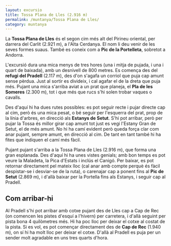 ```yaml
---
layout: excursio
title: Tossa Plana de Lles (2.916 m)
permalink: /muntanya/Tossa Plana de Lles/
category: muntanya
---
```


La **Tossa Plana de Lles** és el segon cim més alt del Pirineu oriental, per
darrera del Carlit (2.921 m), a l'Alta Cerdanya. El nom li deu venir de les
seves formes suaus. També es coneix com a **Pic de la Portelleta**, sobretot a
Andorra.

L'excursió dura una mica menys de tres hores (una i mitja de pujada, i una i
quart de baixada), amb un desnivell de 800 metres. Es comença des del **refugi
del Pradell** (2.117 m), des d'on s'agafa un corriol que puja cap amunt sense
pèrdua. Just al sortir es divideix, i cal agafar el de la dreta que puja més.
Pujant una mica s'arriba aviat a un prat que planeja, el **Pla de les
Someres** (2.300 m), tot i que més que rucs s'hi solen trobar vaques o cavalls.

Des d'aquí hi ha dues rutes possibles: es pot seguir recte i pujar directe cap
al cim, però és una mica pesat, o bé seguir per l'esquerra del prat, prop de
la línia d'arbres, en direcció als **Estanys de Setut**. S'hi pot arribar, però
per pujar la Tossa és millor girar cap amunt tot just es vegi l'Estany Gran de
Setut, el de més amunt. No hi ha camí evident però queda força clar com anar
pujant, sempre amunt, en direcció al cim. De tant en tant també hi ha fites
que indiquen el camí més fàcil.

Pujant pujant s'arriba a la Tossa Plana de Lles (2.916 m), que forma una gran
esplanada. Des d'aquí hi ha unes vistes genials; amb bon temps es pot veure la
Maladeta, la Pica d'Estats i inclús el Canigó. Per baixar, es pot retornar
directament pel mateix lloc (cal anar amb compte perquè és fàcil despistar-se
i desviar-se de la ruta), o carenajar cap a ponent fins al **Pic de Setut** (2.869
m), i d'allà baixar per la Portella fins als Estanys, i seguir cap al Pradell.

## Com arribar-hi

Al Pradell s'hi pot arribar amb cotxe pujant des de Lles cap a Cap de Rec (on
comencen les pistes d'esquí a l'hivern) per carretera, i d'allà seguint per
pista bona 4 quilòmetres més. Hi ha poc lloc per deixar el cotxe al costat de
la pista. Si es vol, es pot començar directament des de **Cap de Rec** (1.940 m),
on sí hi ha molt lloc per deixar el cotxe. D'allà al Pradell es puja per un
sender molt agradable en uns tres quarts d'hora.

